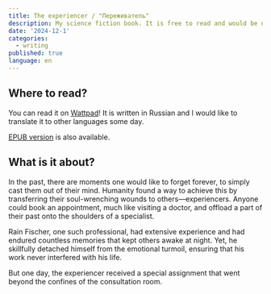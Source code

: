 ```yaml
---
title: The experiencer / "Переживатель"
description: My science fiction book. It is free to read and would be nice to have a feedback!
date: '2024-12-1'
categories:
  - writing
published: true
language: en
---
```


## Where to read?

You can read it on [Wattpad](https://www.wattpad.com/story/385134851-%D0%BF%D0%B5%D1%80%D0%B5%D0%B6%D0%B8%D0%B2%D0%B0%D1%82%D0%B5%D0%BB%D1%8C)!
It is written in Russian and I would like to translate it to other languages some day.

[EPUB version](https://github.com/sychd/chillyhill.me/blob/main/static/media/%D0%9F%D0%B5%D1%80%D0%B5%D0%B6%D0%B8%D0%B2%D0%B0%D1%82%D0%B5%D0%BB%D1%8C.epub#:~:text=Raw-,View%20raw) is also available.

## What is it about?

In the past, there are moments one would like to forget forever, to simply cast them out of their mind. Humanity found a way to achieve this by transferring their soul-wrenching wounds to others—experiencers. Anyone could book an appointment, much like visiting a doctor, and offload a part of their past onto the shoulders of a specialist.

Rain Fischer, one such professional, had extensive experience and had endured countless memories that kept others awake at night. Yet, he skillfully detached himself from the emotional turmoil, ensuring that his work never interfered with his life.

But one day, the experiencer received a special assignment that went beyond the confines of the consultation room.
